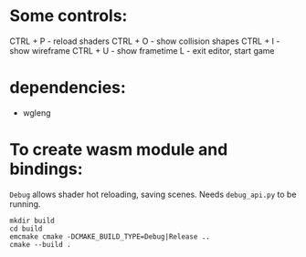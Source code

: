 # Some controls:
CTRL + P - reload shaders
CTRL + O - show collision shapes
CTRL + I - show wireframe
CTRL + U - show frametime
L - exit editor, start game

# dependencies:
- wgleng

# To create wasm module and bindings:
`Debug` allows shader hot reloading, saving scenes. Needs `debug_api.py` to be running.
```
mkdir build
cd build
emcmake cmake -DCMAKE_BUILD_TYPE=Debug|Release ..
cmake --build .
```